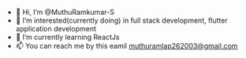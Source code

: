 - 👋 Hi, I’m @MuthuRamkumar-S
- 👀 I’m interested(currently doing) in full stack development, flutter application development
- 🌱 I’m currently learning ReactJs
- 📫 You can reach me by this eamil muthuramlap262003@gmail.com

<!---
MuthuRamkumar-S/MuthuRamkumar-S is a ✨ special ✨ repository because its `README.md` (this file) appears on your GitHub profile.
You can click the Preview link to take a look at your changes.
--->
